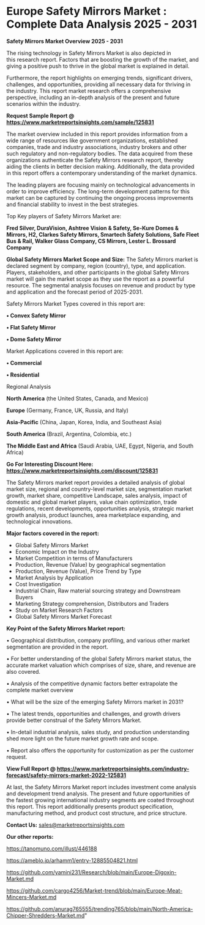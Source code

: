 # Europe Safety Mirrors Market : Complete Data Analysis 2025 - 2031

<Strong> Safety Mirrors Market Overview 2025 - 2031</strong>

The rising technology in Safety Mirrors Market is also depicted in this research report. Factors that are boosting the growth of the market, and giving a positive push to thrive in the global market is explained in detail.

Furthermore, the report highlights on emerging trends, significant drivers, challenges, and opportunities, providing all necessary data for thriving in the industry. This report market research offers a comprehensive perspective, including an in-depth analysis of the present and future scenarios within the industry.

<strong>Request Sample Report @ <a href=https://www.marketreportsinsights.com/sample/125831>https://www.marketreportsinsights.com/sample/125831</a></strong>

The market overview included in this report provides information from a wide range of resources like government organizations, established companies, trade and industry associations, industry brokers and other such regulatory and non-regulatory bodies. The data acquired from these organizations authenticate the Safety Mirrors research report, thereby aiding the clients in better decision making. Additionally, the data provided in this report offers a contemporary understanding of the market dynamics.

The leading players are focusing mainly on technological advancements in order to improve efficiency. The long-term development patterns for this market can be captured by continuing the ongoing process improvements and financial stability to invest in the best strategies.

Top Key players of Safety Mirrors Market are:

<strong>Fred Silver, DuraVision, Ashtree Vision & Safety, Se-Kure Domes & Mirrors, H2, Clarkes Safety Mirrors, Smartech Safety Solutions, Safe Fleet Bus & Rail, Walker Glass Company, CS Mirrors, Lester L. Brossard Company</strong>

<strong><b>Global Safety Mirrors Market Scope and Size:</b></strong>
The Safety Mirrors market is declared segment by company, region (country), type, and application. Players, stakeholders, and other participants in the global Safety Mirrors market will gain the market scope as they use the report as a powerful resource. The segmental analysis focuses on revenue and product by type and application and the forecast period of 2025-2031.

Safety Mirrors Market Types covered in this report are:

<strong>• Convex Safety Mirror

• Flat Safety Mirror

• Dome Safety Mirror</strong>

Market Applications covered in this report are:

<strong>• Commercial

• Residential</strong> 

Regional Analysis

<strong>North America</strong> (the United States, Canada, and Mexico)

<strong>Europe</strong> (Germany, France, UK, Russia, and Italy)

<strong>Asia-Pacific</strong> (China, Japan, Korea, India, and Southeast Asia)

<strong>South America</strong> (Brazil, Argentina, Colombia, etc.)

<strong>The Middle East and Africa</strong> (Saudi Arabia, UAE, Egypt, Nigeria, and South Africa)

<strong>Go For Interesting Discount Here: <a href=https://www.marketreportsinsights.com/discount/125831>https://www.marketreportsinsights.com/discount/125831</a></strong>

The Safety Mirrors market report provides a detailed analysis of global market size, regional and country-level market size, segmentation market growth, market share, competitive Landscape, sales analysis, impact of domestic and global market players, value chain optimization, trade regulations, recent developments, opportunities analysis, strategic market growth analysis, product launches, area marketplace expanding, and technological innovations.

<strong><b>Major factors covered in the report:</b></strong>
<ul>
  <li>Global Safety Mirrors Market </li>
  <li>Economic Impact on the Industry</li>
  <li>Market Competition in terms of Manufacturers</li>
  <li>Production, Revenue (Value) by geographical segmentation</li>
  <li>Production, Revenue (Value), Price Trend by Type</li>
  <li>Market Analysis by Application</li>
  <li>Cost Investigation</li>
  <li>Industrial Chain, Raw material sourcing strategy and Downstream Buyers</li>
  <li>Marketing Strategy comprehension, Distributors and Traders</li>
  <li>Study on Market Research Factors</li>
  <li>Global Safety Mirrors Market Forecast</li>
</ul>

<strong><b>Key Point of the Safety Mirrors Market report:</b></strong>

• Geographical distribution, company profiling, and various other market segmentation are provided in the report.

• For better understanding of the global Safety Mirrors market status, the accurate market valuation which comprises of size, share, and revenue are also covered.

• Analysis of the competitive dynamic factors better extrapolate the complete market overview

• What will be the size of the emerging Safety Mirrors market in 2031?

• The latest trends, opportunities and challenges, and growth drivers provide better construal of the Safety Mirrors Market.

• In-detail industrial analysis, sales study, and production understanding shed more light on the future market growth rate and scope.

• Report also offers the opportunity for customization as per the customer request.

<strong><b>View Full Report @ <a href=https://www.marketreportsinsights.com/industry-forecast/safety-mirrors-market-2022-125831>https://www.marketreportsinsights.com/industry-forecast/safety-mirrors-market-2022-125831</a></b></strong>


At last, the Safety Mirrors Market report includes investment come analysis and development trend analysis. The present and future opportunities of the fastest growing international industry segments are coated throughout this report. This report additionally presents product specification, manufacturing method, and product cost structure, and price structure.

<strong>Contact Us:</strong>
sales@marketreportsinsights.com

<strong>Our other reports:</strong>

<a href=https://tanomuno.com/illust/446188>https://tanomuno.com/illust/446188</a>

<a href=https://ameblo.jp/arhamm1/entry-12885504821.html>https://ameblo.jp/arhamm1/entry-12885504821.html</a>

<a href=https://github.com/yamini231/Research/blob/main/Europe-Digoxin-Market.md>https://github.com/yamini231/Research/blob/main/Europe-Digoxin-Market.md</a>

<a href=https://github.com/cargo4256/Market-trend/blob/main/Europe-Meat-Mincers-Market.md>https://github.com/cargo4256/Market-trend/blob/main/Europe-Meat-Mincers-Market.md</a>

<a href=https://github.com/anurag765555/trending765/blob/main/North-America-Chipper-Shredders-Market.md>https://github.com/anurag765555/trending765/blob/main/North-America-Chipper-Shredders-Market.md</a>"
